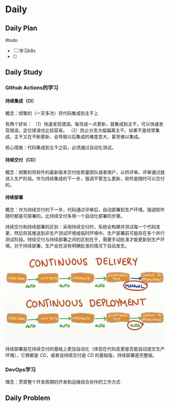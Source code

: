 # Daily
## Daily Plan
#todo
- [ ] 学习k8s
- [ ] 
## Daily Study
### Github Actions的学习
#### 持续集成（CI）
概念：频繁的（一天多次）将代码集成到主干上

有两个好处：
（1）快速发现错误。每完成一点更新，就集成到主干，可以快速发现错误，定位错误也比较容易。
（2）防止分支大幅偏离主干。如果不是经常集成，主干又在不断更新，会导致以后集成的难度变大，甚至难以集成。

核心措施：代码集成到主干之前，必须通过自动化测试。

#### 持续交付（CD）
概念：频繁的将软件的最新版本交付给质量团队或者用户，以供评审。评审通过就进入生产阶段。作为持续集成的下一步，强调不管怎么更新，软件是随时可以交付的。

#### 持续部署
概念：作为持续交付的下一步，代码通过评审后，自动部署到生产环境。强调软件随时都是可部署的。比持续交付多用一个自动化部署的步骤。

持续交付和持续部署的区别：采用持续交付时，系统会构建并测试每一个代码变更，然后将其推送到非生产测试环境或临时环境中。生产部署前可能存在多个并行测试阶段。持续交付与持续部署之间的区别在于，需要手动批准才能更新到生产环境。对于持续部署，生产会在没有明确批准的情况下自动发生。
![](Diary/attachments/Pasted%20image%2020250503201142.png)
持续部署是在持续交付的基础上更加自动化（体现在代码变更是否能自动提交生产环境），它俩都是 _CD_，或者说持续交付是 _CD_ 的基础版，持续部署是完整版。
### DevOps学习
理念：贯穿整个开发周期的开发和运维综合协作的工作方式

## Daily Problem